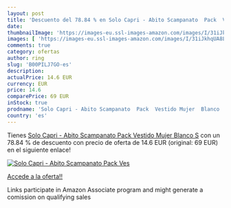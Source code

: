 ```yaml
---
layout: post
title: 'Descuento del 78.84 % en Solo Capri - Abito Scampanato  Pack  Ves'
date: 
thumbnailImage: 'https://images-eu.ssl-images-amazon.com/images/I/31iJkhqUA8L._SL200_.jpg'
images: [ 'https://images-eu.ssl-images-amazon.com/images/I/31iJkhqUA8L._SL200_.jpg' ]
comments: true
category: ofertas
author: ring
slug: 'B00PILJ7GO-es'
description:
actualPrice: 14.6 EUR
currency: EUR
price: 14.6
comparePrice: 69 EUR
inStock: true
prodname: 'Solo Capri - Abito Scampanato  Pack  Vestido Mujer  Blanco  S'
country: 'es'
---
```


Tienes [Solo Capri - Abito Scampanato  Pack  Vestido Mujer  Blanco  S](https://www.amazon.es/dp/B00PILJ7GO/?tag=tolees-21) con un 78.84 % de descuento con precio de oferta de 14.6 EUR (original: 69 EUR) en el siguiente enlace!

[![Solo Capri - Abito Scampanato  Pack  Ves](https://images-eu.ssl-images-amazon.com/images/I/31iJkhqUA8L._SL200_.jpg)](https://www.amazon.es/dp/B00PILJ7GO/?tag=tolees-21)

[Accede a la oferta!!](https://www.amazon.es/dp/B00PILJ7GO/?tag=tolees-21)

Links participate in Amazon Associate program and might generate a comission on qualifying sales


